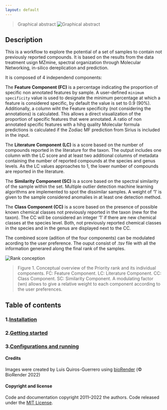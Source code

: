 ```yaml
---
layout: default
---
```

>  Graphical abstract
![Graphical abstract](/assets/img/graphical_abstract.png)


## Description 

This is a workflow to explore the potential of a set of samples to contain not previously reported compounds. It is based on the results from the data treatment usign MZmine, spectral organization through Molecular Networking, in-silico dereplication and prediction. 

It is composed of 4 independend components: 

The **Feature Component (FC)** is a percentage indicating the proportion of specific non annotated features by sample. A user-defined `minimum specificity` value is used to designate the minimum percentage at which a feature is considered specific, by default the value is set to 0.9 (90%). Additionally, a column wiht the Feature specificity (not considering the annotations) is calculated. This allows a direct visualization of the proportion of specific features that were annotated. A ratio of non annotated specific features with a hihg quality Molecular formula predictions is calculated if the Zodiac MF prediction from Sirius is included in the input.

The **Literature Component (LC)** is a score based on the number of compounds reported in the literature for the taxon. The output includes one column with the LC score and at least two additional columns of metadata containing the number of reported compounds at the species and genus levels. As the LC values approaches to 1, the lower number of compounds are reported in the literature.

The **Similarity Component (SC)** is a score based on the spectral similarity of the sample within the set. Multiple outlier detection machine learning algorithms are implemented to spot the dissimilar samples. A weight of ‘1’ is given to the sample considered anomalies in at least one detection method.

The **Class Component (CC)** is a score based on the presence of possible known chemical classes not previously reported in the taxon (new for the taxon). The CC will be considered an integer ‘1’ if there are new chemical classes at the species level. Both, not previously reported chemical classes in the species and in the genus are displayed next to the CC.

The combined score (adition of the four components) can be modulated acording to the user preference. The ouput consist of .tsv file with all the information generared along the final rank of the samples.

![Rank conception](/assets/img/priority_rank.png)
> Figure 1. Conceptual overview of the Priority rank and its individual components. FC: Feature Component. LC: Literature Component. CC: Class Component. SC: Similarity Component. A modulating factor (wn) allows to give a relative weight to each component according to the user preferences.


<!-- toc -->
## Table of contents
### 1.[**Installation**](installation.md) 

### 2.[**Getting started**](getting-started.md) 

### 3.[**Configurations and running**](configuration-options.md) 

<!-- tocstop -->



#### Credits
Images were created by Luis Quiros-Guerrero using [bioRender](https://biorender.com/) (© BioRender 2022)

#### Copyright and license

Code and documentation copyright 2011–2022 the authors. Code released under the [MIT License](https://github.com/luigiquiros/inventa/blob/main/LICENSE).
